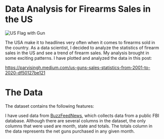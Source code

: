 # Data Analysis for Firearms Sales in the US

![US Flag with Gun](https://www.gannett-cdn.com/media/2019/06/30/USATODAY/usatsports/gettyimages-153718849.jpg)

The USA make it to headlines very often when it comes to firearms sold in the country. As a data scientist, I decided to analyze the statistics of firearm sales in the US and see a trend of firearm sales. My analysis brought in some exciting patterns. I have plotted and analyzed the data in this post: 

https://parvisingh.medium.com/us-guns-sales-statistics-from-2001-to-2020-df50127be121


# The Data

The dataset contains the following features:

I have used data from [BuzzFeedNews](https://raw.githubusercontent.com/BuzzFeedNews/nics-firearm-background-checks/master/data/nics-firearm-background-checks.csv), which collects data from a public FBI database. Although there are several columns in the dataset, the only columns that were used are month, state and totals. The totals column in the data represents the net guns purchased in any given month.

